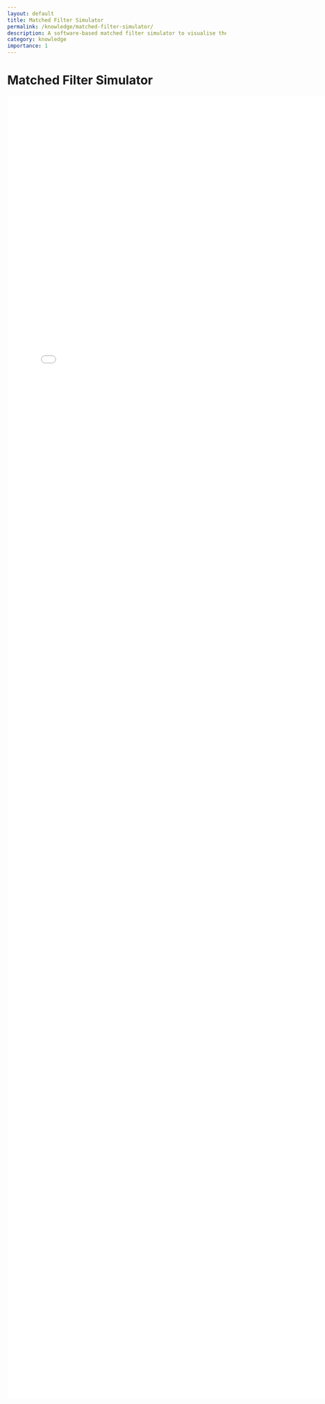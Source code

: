 ```yaml
---
layout: default
title: Matched Filter Simulator
permalink: /knowledge/matched-filter-simulator/
description: A software-based matched filter simulator to visualise the act of match filtering.
category: knowledge
importance: 1
---
```


<html lang="en">
<head>
  <meta charset="UTF-8">
  <meta name="viewport" content="width=device-width, initial-scale=1.0">
  <title>Matched Filter Simulator</title>
</head>
<body>
  <h1>Matched Filter Simulator</h1>
  <div id="included-content">
    <iframe src="/assets/html/matched-filter/filter.html" width="150%" height="3000px" frameborder="0"></iframe>
  </div>
</body>
</html>
